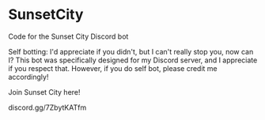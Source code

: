 # SunsetCity
Code for the Sunset City Discord bot

Self botting: I'd appreciate if you didn't, but I can't really stop you, now can I? This bot was specifically designed for my Discord server, and I appreciate if you respect that. However, if you do self bot, please credit me accordingly!

Join Sunset City here!

discord.gg/7ZbytKATfm
